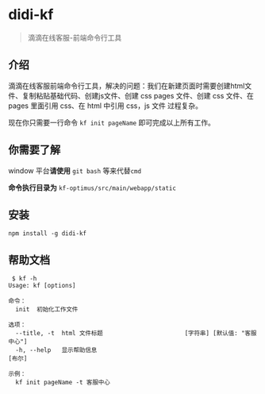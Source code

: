 # didi-kf

> 滴滴在线客服-前端命令行工具

## 介绍

滴滴在线客服前端命令行工具，解决的问题：我们在新建页面时需要创建html文件、复制粘贴基础代码、创建js文件、创建 css pages 文件、创建 css 文件、在 pages 里面引用 css、在 html 中引用 css，js 文件
过程复杂。

现在你只需要一行命令 `kf init pageName` 即可完成以上所有工作。

## 你需要了解

window 平台**请使用** `git bash` 等来代替`cmd`

**命令执行目录为** `kf-optimus/src/main/webapp/static`

## 安装

`npm install -g didi-kf`

## 帮助文档

```
 $ kf -h
Usage: kf [options]

命令：
  init  初始化工作文件

选项：
  --title, -t  html 文件标题                       [字符串] [默认值: "客服中心"]
  -h, --help   显示帮助信息                                               [布尔]

示例：
  kf init pageName -t 客服中心  
```